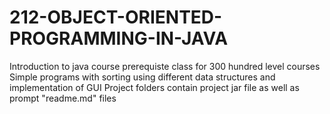 # 212-OBJECT-ORIENTED-PROGRAMMING-IN-JAVA
Introduction to java course prerequiste class for 300 hundred level courses
Simple programs with sorting using different data structures and implementation of GUI
Project folders contain project jar file as well as prompt "readme.md" files
